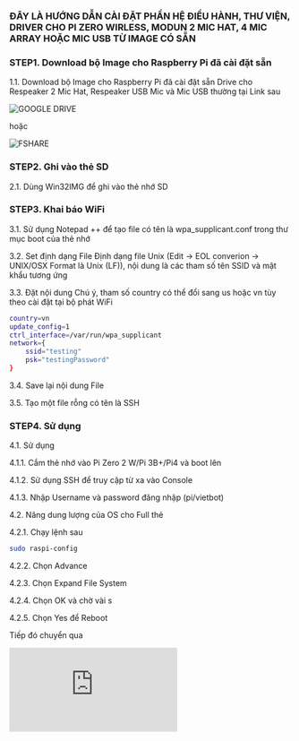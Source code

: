 ### ĐÂY LÀ HƯỚNG DẪN CÀI ĐẶT PHẦN HỆ ĐIỀU HÀNH, THƯ VIỆN, DRIVER CHO PI ZERO WIRLESS, MODUN 2 MIC HAT, 4 MIC ARRAY HOẶC MIC USB TỪ IMAGE CÓ SẴN

### STEP1. Download bộ Image cho Raspberry Pi đã cài đặt sẵn

1.1. Download bộ Image cho Raspberry Pi đã cài đặt sẵn Drive cho Respeaker 2 Mic Hat, Respeaker USB Mic và Mic USB thường tại Link sau

![GOOGLE DRIVE](https://drive.google.com/file/d/1jY3hx7nrfd-ukf4AeMss5YgZkauzemWO/view?usp=sharing)

hoặc

![FSHARE](https://www.fshare.vn/file/WUBPA38PI75U)


### STEP2. Ghi vào thẻ SD

2.1. Dùng Win32IMG để ghi vào thẻ nhớ SD

### STEP3. Khai báo WiFi

3.1. Sử dụng Notepad ++ để tạo file có tên là wpa_supplicant.conf trong thư mục boot của thẻ nhớ

3.2. Set định dạng File
Định dạng file Unix (Edit -> EOL converion -> UNIX/OSX Format là Unix (LF)), nội dung là các tham số tên SSID và mật khẩu tương ứng

3.3. Đặt nội dung
Chú ý, tham số country có thể đổi sang us hoặc vn tùy theo cài đặt tại bộ phát WiFi
```sh
country=vn
update_config=1
ctrl_interface=/var/run/wpa_supplicant
network={
    ssid="testing"
    psk="testingPassword"
}
```
3.4. Save lại nội dung File

3.5. Tạo một file rỗng có tên là SSH

### STEP4. Sử dụng

4.1. Sử dụng

4.1.1. Cắm thẻ nhớ vào Pi Zero 2 W/Pi 3B+/Pi4 và boot lên

4.1.2. Sử dụng SSH để truy cập từ xa vào Console

4.1.3. Nhập Username và password đăng nhập (pi/vietbot)

4.2. Nâng dung lượng của OS cho Full thẻ

4.2.1. Chạy lệnh sau

```sh
sudo raspi-config
```
4.2.2. Chọn Advance

4.2.3. Chọn Expand File System

4.2.4. Chọn OK và chờ vài s

4.2.5. Chọn Yes để Reboot

Tiếp đó chuyển qua 

![CÀI ĐẶT, CẬP NHẬT PHẦN MỀM](https://github.com/phanmemkhoinghiep/vietbot_online/blob/main/03_software_install_update_guide.md)  
